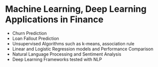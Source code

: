# Machine Learning, Deep Learning Applications in Finance 
- Churn Prediction
- Loan Fallout Prediction
- Unsupervised Algorithms such as k-means, association rule
- Linear and Logistic Regression models and Performance Comparison
- Natural Language Processing and Sentiment Analysis
- Deep Learning Frameworks tested with NLP
